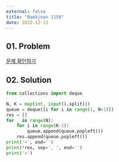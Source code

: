 ```yaml
---
external: false
title: "Baekjoon 1158"
date: 2022-12-13
---
```


## 01. Problem

[문제 확인하기](https://www.acmicpc.net/problem/1158)

## 02. Solution

```Python
from collections import deque

N, K = map(int, input().split())
queue = deque([i for i in range(1, N+1)])
res = []
for _ in range(N):
    for i in range(K-1):
        queue.append(queue.popleft())
    res.append(queue.popleft())
print('<', end='')
print(*res, sep=', ', end='')
print('>')
```
